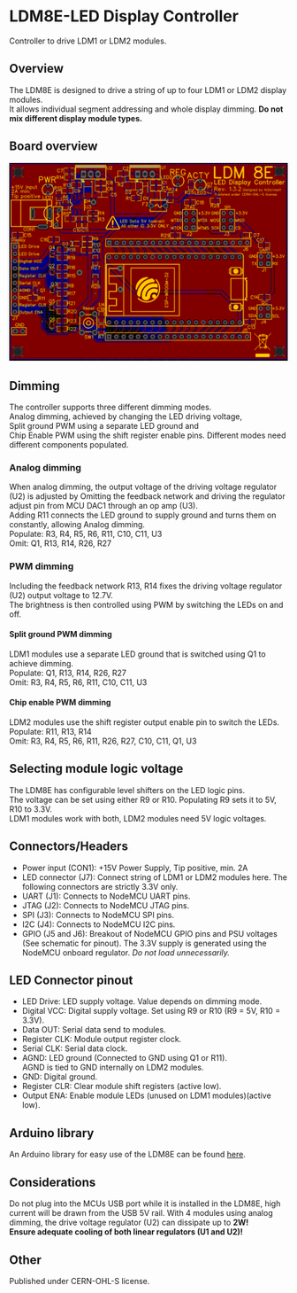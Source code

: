 # LDM8E-LED Display Controller
Controller to drive LDM1 or LDM2 modules. 

## Overview
The LDM8E is designed to drive a string of up to four LDM1 or LDM2 display modules.  
It allows individual segment addressing and whole display dimming.
**Do not mix different display module types.**

## Board overview
![Topside of circuit board](Images/board_overview.png)

## Dimming
The controller supports three different dimming modes.  
Analog dimming, achieved by changing the LED driving voltage,  
Split ground PWM using a separate LED ground and  
Chip Enable PWM using the shift register enable pins.
Different modes need different components populated.

### Analog dimming
When analog dimming, the output voltage of the driving voltage regulator (U2) is adjusted by
Omitting the feedback network and driving the regulator adjust pin from MCU DAC1 through an op amp (U3).  
Adding R11 connects the LED ground to supply ground and turns them on constantly, allowing Analog dimming.  
Populate: R3, R4, R5, R6, R11, C10, C11, U3  
Omit: Q1, R13, R14, R26, R27  

### PWM dimming  
Including the feedback network R13, R14 fixes the driving voltage regulator (U2) output voltage to 12.7V.  
The brightness is then controlled using PWM by switching the LEDs on and off. 

#### Split ground PWM dimming  
LDM1 modules use a separate LED ground that is switched using Q1 to achieve dimming.  
Populate: Q1, R13, R14, R26, R27  
Omit: R3, R4, R5, R6, R11, C10, C11, U3  

#### Chip enable PWM dimming  
LDM2 modules use the shift register output enable pin to switch the LEDs.  
Populate: R11, R13, R14  
Omit: R3, R4, R5, R6, R11, R26, R27, C10, C11, Q1, U3  

## Selecting module logic voltage
The LDM8E has configurable level shifters on the LED logic pins.  
The voltage can be set using either R9 or R10. Populating R9 sets it to 5V, R10 to 3.3V.  
LDM1 modules work with both, LDM2 modules need 5V logic voltages.  

## Connectors/Headers
- Power input (CON1): +15V Power Supply, Tip positive, min. 2A
- LED connector (J7): Connect string of LDM1 or LDM2 modules here.
The following connectors are strictly 3.3V only.  
- UART (J1): Connects to NodeMCU UART pins. 
- JTAG (J2): Connects to NodeMCU JTAG pins.
- SPI (J3): Connects to NodeMCU SPI pins.
- I2C (J4): Connects to NodeMCU I2C pins.
- GPIO (J5 and J6): Breakout of NodeMCU GPIO pins and PSU voltages (See schematic for pinout).
The 3.3V supply is generated using the NodeMCU onboard regulator. *Do not load unnecessarily.*  

## LED Connector pinout
- LED Drive: LED supply voltage. Value depends on dimming mode.  
- Digital VCC: Digital supply voltage. Set using R9 or R10 (R9 = 5V, R10 = 3.3V).  
- Data OUT: Serial data send to modules.  
- Register CLK: Module output register clock.  
- Serial CLK: Serial data clock.  
- AGND: LED ground (Connected to GND using Q1 or R11).  
AGND is tied to GND internally on LDM2 modules.  
- GND: Digital ground.
- Register CLR: Clear module shift registers (active low).
- Output ENA: Enable module LEDs (unused on LDM1 modules)(active low).

## Arduino library
An Arduino library for easy use of the LDM8E can be found [here](https://github.com/ndornseif/LDM8E-Library).

## Considerations
Do not plug into the MCUs USB port while it is installed in the LDM8E, high current will be drawn from the USB 5V rail.
With 4 modules using analog dimming, the drive voltage regulator (U2) can dissipate up to **2W!**   
**Ensure adequate cooling of both linear regulators (U1 and U2)!**  

## Other
Published under CERN-OHL-S license.  